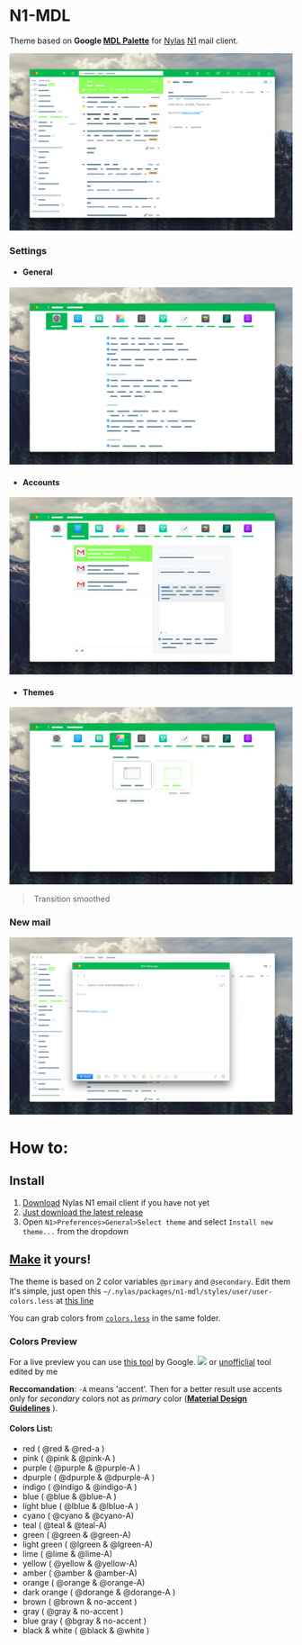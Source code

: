 # N1-MDL
Theme based on **Google [MDL Palette][1]** for [Nylas][nylas] [N1][n1] mail client.

![main](img/main.png)

### Settings
- #### General
![general](img/settings-1.png)

- #### Accounts
![accounts](img/settings-3.png)

- #### Themes
![appareal](img/settings-2.png)
> Transition smoothed

### New mail
![send](img/send.png)

# How to:
## Install
1. [Download](https://nylas.com/n1) Nylas N1 email client if you have not yet
2. [Just download the latest release](https://github.com/Rawnly/n1-mdl/releases)
3. Open `N1>Preferences>General>Select theme` and select `Install new theme...` from the dropdown

## <u>Make</u> it yours!
The theme is based on 2 color variables `@primary` and `@secondary`. Edit them it's simple, just open this `~/.nylas/packages/n1-mdl/styles/user/user-colors.less` at [this line](http://github.com/Rawnly/n1-mdl/blob/master/styles/user-colors.less#L3) 

You can grab colors from [`colors.less`](http://github.com/Rawnly/n1-mdl/blob/master/styles/colors.less) in the same folder.

### Colors Preview 
For a live preview you can use [this tool][2] by Google.
![](img/change-color.gif) or [unofficlial](http://rawnly.github.io/n1-mdl/tool/index.html) tool edited by me

**Reccomandation**: `-A` means 'accent'. Then for a better result use accents only for _secondary_ colors not as _primary_ color (**[Material Design Guidelines][1]** ).

#### Colors List:
- red ( @red & @red-a )    
- pink ( @pink & @pink-A )
- purple ( @purple & @purple-A )
- dpurple ( @dpurple & @dpurple-A )
- indigo ( @indigo & @indigo-A )
- blue ( @blue & @blue-A )
- light blue ( @lblue & @lblue-A )
- cyano ( @cyano & @cyano-A)
- teal ( @teal & @teal-A)
- green ( @green & @green-A)
- light green ( @lgreen & @lgreen-A)
- lime ( @lime & @lime-A)
- yellow ( @yellow & @yellow-A)
- amber ( @amber & @amber-A)
- orange ( @orange & @orange-A)
- dark orange ( @dorange & @dorange-A )
- brown ( @brown & no-accent )
- gray ( @gray & no-accent )
- blue gray ( @bgray & no-accent )
- black & white ( @black & @white )

[1]: https://material.google.com/style/color.html#color-color-schemes
[2]: https://getmdl.io/customize/index.html
[nylas]: https://nylas.com/
[n1]: https://github.com/Nylas/n1